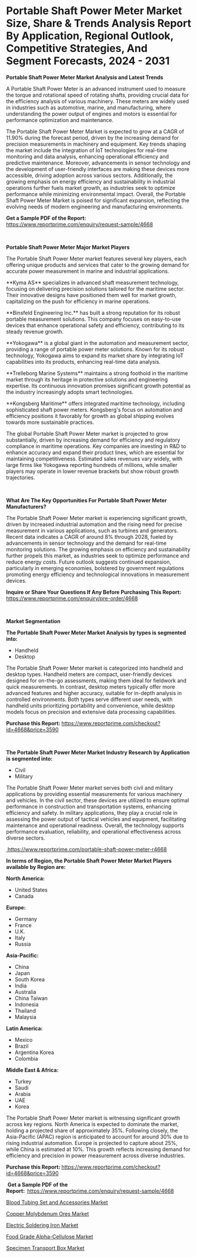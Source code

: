 <p><h1>Portable Shaft Power Meter Market Size, Share & Trends Analysis Report By Application, Regional Outlook, Competitive Strategies, And Segment Forecasts, 2024 - 2031</h1></p><p><strong>Portable Shaft Power Meter Market Analysis and Latest Trends</strong></p>
<p><p>A Portable Shaft Power Meter is an advanced instrument used to measure the torque and rotational speed of rotating shafts, providing crucial data for the efficiency analysis of various machinery. These meters are widely used in industries such as automotive, marine, and manufacturing, where understanding the power output of engines and motors is essential for performance optimization and maintenance.</p><p>The Portable Shaft Power Meter Market is expected to grow at a CAGR of 11.90% during the forecast period, driven by the increasing demand for precision measurements in machinery and equipment. Key trends shaping the market include the integration of IoT technologies for real-time monitoring and data analysis, enhancing operational efficiency and predictive maintenance. Moreover, advancements in sensor technology and the development of user-friendly interfaces are making these devices more accessible, driving adoption across various sectors. Additionally, the growing emphasis on energy efficiency and sustainability in industrial operations further fuels market growth, as industries seek to optimize performance while minimizing environmental impact. Overall, the Portable Shaft Power Meter Market is poised for significant expansion, reflecting the evolving needs of modern engineering and manufacturing environments.</p></p>
<p><strong>Get a Sample PDF of the Report:&nbsp;</strong> <a href="https://www.reportprime.com/enquiry/request-sample/4668?utm_campaign=1110&utm_medium=2&utm_source=Github&utm_content=ia&utm_term=13102024&utm_id=portable-shaft-power-meter">https://www.reportprime.com/enquiry/request-sample/4668</a></p>
<p>&nbsp;</p>
<p><strong>Portable Shaft Power Meter Major Market Players</strong></p>
<p><p>The Portable Shaft Power Meter market features several key players, each offering unique products and services that cater to the growing demand for accurate power measurement in marine and industrial applications.</p><p>**Kyma AS** specializes in advanced shaft measurement technology, focusing on delivering precision solutions tailored for the maritime sector. Their innovative designs have positioned them well for market growth, capitalizing on the push for efficiency in marine operations.</p><p>**Binsfeld Engineering Inc.** has built a strong reputation for its robust portable measurement solutions. This company focuses on easy-to-use devices that enhance operational safety and efficiency, contributing to its steady revenue growth.</p><p>**Yokogawa** is a global giant in the automation and measurement sector, providing a range of portable power meter solutions. Known for its robust technology, Yokogawa aims to expand its market share by integrating IoT capabilities into its products, enhancing real-time data analysis.</p><p>**Trelleborg Marine Systems** maintains a strong foothold in the maritime market through its heritage in protective solutions and engineering expertise. Its continuous innovation promises significant growth potential as the industry increasingly adopts smart technologies.</p><p>**Kongsberg Maritime** offers integrated maritime technology, including sophisticated shaft power meters. Kongsberg's focus on automation and efficiency positions it favorably for growth as global shipping evolves towards more sustainable practices.</p><p>The global Portable Shaft Power Meter market is projected to grow substantially, driven by increasing demand for efficiency and regulatory compliance in maritime operations. Key companies are investing in R&D to enhance accuracy and expand their product lines, which are essential for maintaining competitiveness. Estimated sales revenues vary widely, with large firms like Yokogawa reporting hundreds of millions, while smaller players may operate in lower revenue brackets but show robust growth trajectories.</p></p>
<p>&nbsp;</p>
<p><strong>What Are The Key Opportunities For Portable Shaft Power Meter Manufacturers?</strong></p>
<p><p>The Portable Shaft Power Meter market is experiencing significant growth, driven by increased industrial automation and the rising need for precise measurement in various applications, such as turbines and generators. Recent data indicates a CAGR of around 8% through 2028, fueled by advancements in sensor technology and the demand for real-time monitoring solutions. The growing emphasis on efficiency and sustainability further propels this market, as industries seek to optimize performance and reduce energy costs. Future outlook suggests continued expansion, particularly in emerging economies, bolstered by government regulations promoting energy efficiency and technological innovations in measurement devices.</p></p>
<p><strong>Inquire or Share Your Questions If Any Before Purchasing This Report:</strong> <a href="https://www.reportprime.com/enquiry/pre-order/4668?utm_campaign=1110&utm_medium=2&utm_source=Github&utm_content=ia&utm_term=13102024&utm_id=portable-shaft-power-meter">https://www.reportprime.com/enquiry/pre-order/4668</a></p>
<p>&nbsp;</p>
<p><strong>Market Segmentation</strong></p>
<p><strong>The Portable Shaft Power Meter Market Analysis by types is segmented into:</strong></p>
<p><ul><li>Handheld</li><li>Desktop</li></ul></p>
<p><p>The Portable Shaft Power Meter market is categorized into handheld and desktop types. Handheld meters are compact, user-friendly devices designed for on-the-go assessments, making them ideal for fieldwork and quick measurements. In contrast, desktop meters typically offer more advanced features and higher accuracy, suitable for in-depth analysis in controlled environments. Both types serve different user needs, with handheld units prioritizing portability and convenience, while desktop models focus on precision and extensive data processing capabilities.</p></p>
<p><strong>Purchase this Report:&nbsp;</strong><a href="https://www.reportprime.com/checkout?id=4668&price=3590&utm_campaign=1110&utm_medium=2&utm_source=Github&utm_content=ia&utm_term=13102024&utm_id=portable-shaft-power-meter">https://www.reportprime.com/checkout?id=4668&price=3590</a></p>
<p>&nbsp;</p>
<p><strong>The Portable Shaft Power Meter Market Industry Research by Application is segmented into:</strong></p>
<p><ul><li>Civil</li><li>Military</li></ul></p>
<p><p>The Portable Shaft Power Meter market serves both civil and military applications by providing essential measurements for various machinery and vehicles. In the civil sector, these devices are utilized to ensure optimal performance in construction and transportation systems, enhancing efficiency and safety. In military applications, they play a crucial role in assessing the power output of tactical vehicles and equipment, facilitating maintenance and operational readiness. Overall, the technology supports performance evaluation, reliability, and operational effectiveness across diverse sectors.</p></p>
<p><a href="https://www.reportprime.com/portable-shaft-power-meter-r4668?utm_campaign=1110&utm_medium=2&utm_source=Github&utm_content=ia&utm_term=13102024&utm_id=portable-shaft-power-meter">&nbsp;https://www.reportprime.com/portable-shaft-power-meter-r4668</a></p>
<p><strong>In terms of Region, the Portable Shaft Power Meter Market Players available by Region are:</strong></p>
<p>
    <p> <strong> North America: </strong>
        <ul>
            <li>United States</li>
            <li>Canada</li>
        </ul>
        </p> 
    <p> <strong> Europe: </strong>
        <ul>
            <li>Germany</li>
            <li>France</li>
            <li>U.K.</li>
            <li>Italy</li>
            <li>Russia</li>
        </ul>
        </p> 
    <p> <strong> Asia-Pacific: </strong>
        <ul>
            <li>China</li>
            <li>Japan</li>
            <li>South Korea</li>
            <li>India</li>
            <li>Australia</li>
            <li>China Taiwan</li>
            <li>Indonesia</li>
            <li>Thailand</li>
            <li>Malaysia</li>
        </ul>
        </p> 
    <p> <strong> Latin America: </strong>
        <ul>
            <li>Mexico</li>
            <li>Brazil</li>
            <li>Argentina Korea</li>
            <li>Colombia</li>
        </ul>
        </p> 
    <p> <strong> Middle East & Africa: </strong>
        <ul>
            <li>Turkey</li>
            <li>Saudi</li>
            <li>Arabia</li>
            <li>UAE</li>
            <li>Korea</li>
        </ul>
    </p>
    </p>
<p><p>The Portable Shaft Power Meter market is witnessing significant growth across key regions. North America is expected to dominate the market, holding a projected share of approximately 35%. Following closely, the Asia-Pacific (APAC) region is anticipated to account for around 30% due to rising industrial automation. Europe is projected to capture about 25%, while China is estimated at 10%. This growth reflects increasing demand for efficiency and precision in power measurement across diverse industries.</p></p>
<p><strong>Purchase this Report: </strong><a href="https://www.reportprime.com/checkout?id=4668&price=3590&utm_campaign=1110&utm_medium=2&utm_source=Github&utm_content=ia&utm_term=13102024&utm_id=portable-shaft-power-meter">https://www.reportprime.com/checkout?id=4668&price=3590</a></p>
<p>&nbsp;<strong>Get a Sample PDF of the Report:&nbsp;&nbsp;</strong><a href="https://www.reportprime.com/enquiry/request-sample/4668?utm_campaign=1110&utm_medium=2&utm_source=Github&utm_content=ia&utm_term=13102024&utm_id=portable-shaft-power-meter">https://www.reportprime.com/enquiry/request-sample/4668</a></p>
<p><strong></strong></p>
<p><p><a href="https://github.com/vitacbq/Market-Research-Report-List-1/blob/main/blood-tubing-set-and-accessories-market.md?utm_campaign=1110&utm_medium=2&utm_source=Github&utm_content=ia&utm_term=13102024&utm_id=portable-shaft-power-meter">Blood Tubing Set and Accessories Market</a></p><p><a href="https://www.linkedin.com/pulse/strategic-market-insights-global-copper-molybdenum-ores-kpdec?utm_campaign=1110&utm_medium=2&utm_source=Github&utm_content=ia&utm_term=13102024&utm_id=portable-shaft-power-meter">Copper Molybdenum Ores Market</a></p><p><a href="https://issuu.com/reportprime-2/docs/electric-soldering-iron-market-size_5eebb09fe6231a?utm_campaign=1110&utm_medium=2&utm_source=Github&utm_content=ia&utm_term=13102024&utm_id=portable-shaft-power-meter">Electric Soldering Iron Market</a></p><p><a href="https://github.com/wydramppetrox/Market-Research-Report-List-1/blob/main/food-grade-alpha-cellulose-market.md?utm_campaign=1110&utm_medium=2&utm_source=Github&utm_content=ia&utm_term=13102024&utm_id=portable-shaft-power-meter">Food Grade Alpha-Cellulose Market</a></p><p><a href="https://issuu.com/reportprime-2/docs/specimen-transport-box-market-size-_a399dfcda262ad?utm_campaign=1110&utm_medium=2&utm_source=Github&utm_content=ia&utm_term=13102024&utm_id=portable-shaft-power-meter">Specimen Transport Box Market</a></p></p>
